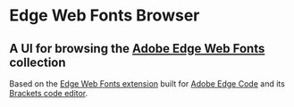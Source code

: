 Edge Web Fonts Browser
=====================

A UI for browsing the [Adobe Edge Web Fonts][] collection
---------------------

Based on the [Edge Web Fonts extension][] built for [Adobe Edge Code][] and its [Brackets code editor][].

  [Adobe Edge Web Fonts]: http://html.adobe.com/edge/webfonts/
  [Edge Web Fonts extension]: https://github.com/adobe/brackets-edge-web-fonts "Github repo of Edge Web Fonts extension for Brackets editor"
  [Adobe Edge Code]: http://html.adobe.com/edge/code/
  [Brackets code editor]: https://github.com/adobe/brackets "Github repo of the Brackets web code editor"